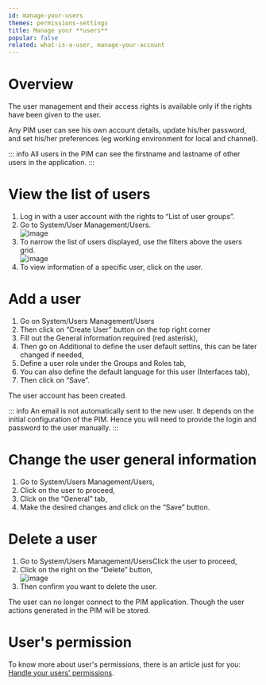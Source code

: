 ```yaml
---
id: manage-your-users
themes: permissions-settings
title: Manage your **users**
popular: false
related: what-is-a-user, manage-your-account
---
```


# Overview

The user management and their access rights is available only if the rights have been given to the user.

Any PIM user can see his own account details, update his/her password, and set his/her preferences (eg working environment for local and channel).

::: info
All users in the PIM can see the firstname and lastname of other users in the application.
:::

# View the list of users

1.  Log in with a user account with the rights to “List of user groups”.
1.  Go to System/User Management/Users.  
    ![image](../img/Akn_dashboard.jpg)
1.  To narrow the list of users displayed, use the filters above the users grid.  
    ![image](../img/Akn_dashboard.jpg)
1.  To view information of a specific user, click on the user.

# Add a user

1. Go on System/Users Management/Users
1. Then click on “Create User” button on the top right corner
1. Fill out the General information required (red asterisk),
1. Then go on Additional to define the user default settins, this can be later changed if needed,
1. Define a user role under the Groups and Roles tab,
1. You can also define the default language for this user (Interfaces tab),
1. Then click on “Save”.

The user account has been created.

::: info
An email is not automatically sent to the new user. It depends on the initial configuration of the PIM. Hence you will need to provide the login and password to the user manually.
:::

# Change the user general information

1. Go to System/Users Management/Users,
1. Click on the user to proceed,
1. Click on the “General” tab,
1. Make the desired changes and click on the “Save” button.

# Delete a user

1. Go to System/Users Management/UsersClick the user to proceed,
1. Click on the right on the “Delete” button,  
  ![image](../img/Akn_dashboard.jpg)
1. Then confirm you want to delete the user.

The user can no longer connect to the PIM application. Though the user actions generated in the PIM will be stored.

# User's permission

To know more about user's permissions, there is an article just for you: [Handle your users' permissions](/articles/handle-your-users-permissions.html).
